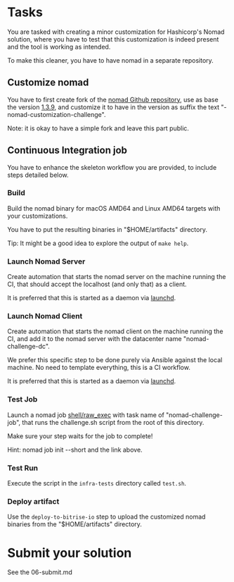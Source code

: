 # Tasks

You are tasked with creating a minor customization for Hashicorp's Nomad solution, where you have to test that this customization is indeed present and the tool is working as intended.

To make this cleaner, you have to have nomad in a separate repository.

## Customize nomad

You have to first create fork of the [nomad Github repository](https://github.com/hashicorp/nomad), use as base the version [1.3.9](https://github.com/hashicorp/nomad/tree/v1.3.9), and customize it to have in the version as suffix the text "-nomad-customization-challenge".

Note: it is okay to have a simple fork and leave this part public.

## Continuous Integration job

You have to enhance the skeleton workflow you are provided, to include steps detailed below.

### Build

Build the nomad binary for macOS AMD64 and Linux AMD64 targets with your customizations.

You have to put the resulting binaries in "$HOME/artifacts" directory.

Tip: It might be a good idea to explore the output of `make help`.

### Launch Nomad Server

Create automation that starts the nomad server on the machine running the CI, that should accept the localhost (and only that) as a client.

It is preferred that this is started as a daemon via [launchd](https://www.launchd.info/).

### Launch Nomad Client

Create automation that starts the nomad client on the machine running the CI, and add it to the nomad server with the datacenter name "nomad-challenge-dc".

We prefer this specific step to be done purely via Ansible against the local machine. No need to template everything, this is a CI workflow.

It is preferred that this is started as a daemon via [launchd](https://www.launchd.info/).

### Test Job

Launch a nomad job [shell/raw_exec](https://developer.hashicorp.com/nomad/docs/drivers/raw_exec) with task name of "nomad-challenge-job", that runs the challenge.sh script from the root of this directory.

Make sure your step waits for the job to complete!

Hint: nomad job init --short and the link above.

### Test Run

Execute the script in the `infra-tests` directory called `test.sh`.

### Deploy artifact

Use the `deploy-to-bitrise-io` step to upload the customized nomad binaries from the "$HOME/artifacts" directory.

# Submit your solution

See the 06-submit.md
